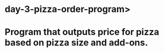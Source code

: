 # day-3-pizza-order-program>
# Program that outputs price for pizza based on pizza size and add-ons. 
